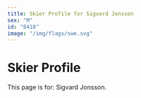 ```yaml
---
title: Skier Profile for Sigvard Jonsson
sex: "M"
id: "8418"
image: "/img/flags/swe.svg" 
---
```


# Skier Profile

This page is for: Sigvard Jonsson.
    